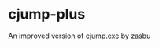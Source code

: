 # cjump-plus
An improved version of [cjump.exe](https://github.com/zasbu/crouchjump) by [zasbu](https://github.com/zasbu)
